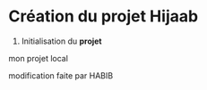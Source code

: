 # Création du projet Hijaab

1. Initialisation du **projet**

mon projet local

modification faite par HABIB
